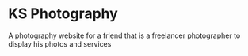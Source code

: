 # KS Photography


A photography website for a friend that is a freelancer photographer to display his photos and services
